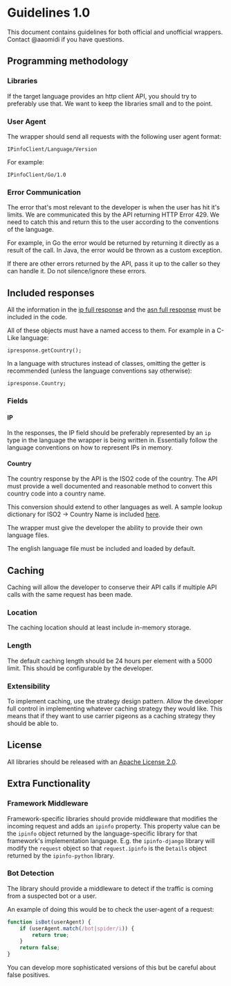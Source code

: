 # Guidelines 1.0

This document contains guidelines for both official and unofficial wrappers. Contact @aaomidi if you have questions.

## Programming methodology

### Libraries

If the target language provides an http client API, you should try to preferably use that. We want to keep the libraries small and to the point.

### User Agent

The wrapper should send all requests with the following user agent format:

```
IPinfoClient/Language/Version
```


For example:

```
IPinfoClient/Go/1.0
```

### Error Communication

The error that's most relevant to the developer is when the user has hit it's limits. We are communicated this by the API returning HTTP Error 429. We need to catch this and return this to the user according to the conventions of the language.

For example, in Go the error would be returned by returning it directly as a result of the call. In Java, the error would be thrown as a custom exception.

If there are other errors returned by the API, pass it up to the caller so they can handle it. Do not silence/ignore these errors.

## Included responses

All the information in the [ip full response](https://ipinfo.io/developers/responses#full-response) and the [asn full response](https://ipinfo.io/developers/asn) must be included in the code.

All of these objects must have a named access to them. For example in a C-Like language:

`ipresponse.getCountry();`

In a language with structures instead of classes, omitting the getter is recommended (unless the language conventions say otherwise):

`ipresponse.Country;`

### Fields

#### IP

In the responses, the IP field should be preferably represented by an `ip` type in the language the wrapper is being written in. Essentially follow the language conventions on how to represent IPs in memory. 

#### Country

The country response by the API is the ISO2 code of the country. The API must provide a well documented and reasonable method to convert this country code into a country name.

This conversion should extend to other languages as well. A sample lookup dictionary for ISO2 -> Country Name is included [here](en_US.json).

The wrapper must give the developer the ability to provide their own language files.

The english language file must be included and loaded by default.

## Caching

Caching will allow the developer to conserve their API calls if multiple API calls with the same request has been made.

### Location

The caching location should at least include in-memory storage. 

### Length

The default caching length should be 24 hours per element with a 5000 limit. This should be configurable by the developer.

### Extensibility

To implement caching, use the strategy design pattern. Allow the developer full control in implementing whatever caching strategy they would like. This means that if they want to use carrier pigeons as a caching strategy they should be able to.

## License

All libraries should be released with an [Apache License 2.0](https://choosealicense.com/licenses/apache-2.0/).

## Extra Functionality

### Framework Middleware

Framework-specific libraries should provide middleware that modifies the incoming request and adds an `ipinfo` property. This property value can be the `ipinfo` object returned by the language-specific library for that framework's implementation language. E.g. the `ipinfo-django` library will modify the `request` object so that `request.ipinfo` is the `Details` object returned by the `ipinfo-python` library.

### Bot Detection

The library should provide a middleware to detect if the traffic is coming from a suspected bot or a user.

An example of doing this would be to check the user-agent of a request:

``` Javascript
function isBot(userAgent) {
    if (userAgent.match(/bot|spider/i)) {
        return true;
    }
    return false;
}

```

You can develop more sophisticated versions of this but be careful about false positives.
